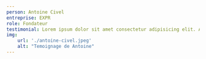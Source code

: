```yaml
---
person: Antoine Civel
entreprise: EXPR
role: Fondateur
testimonial: Lorem ipsum dolor sit amet consectetur adipisicing elit. Assumenda quam nesciunt recusandae, aut distinctio, architecto sapiente odit perspiciatis ratione rerum eaque suscipit. Facere repudiandae illum maxime dolores aperiam nostrum placeat.
img:
    url: './antoine-civel.jpeg'
    alt: "Temoignage de Antoine"
---
```

